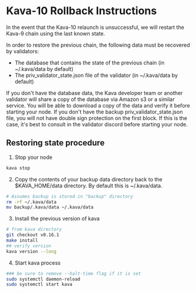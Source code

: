 # Kava-10 Rollback Instructions

In the event that the Kava-10 relaunch is unsuccessful, we will restart the Kava-9 chain using the last known state.

In order to restore the previous chain, the following data must be recovered by validators:

- The database that contains the state of the previous chain (in ~/.kava/data by default)
- The priv_validator_state.json file of the validator (in ~/.kava/data by default)

If you don't have the database data, the Kava developer team or another validator will share a copy of the database via Amazon s3 or a similar service. You will be able to download a copy of the data and verify it before starting your node.
If you don't have the backup priv_validator_state.json file, you will not have double sign protection on the first block. If this is the case, it's best to consult in the validator discord before starting your node.

## Restoring state procedure

1. Stop your node

```sh
kava stop
```

2. Copy the contents of your backup data directory back to the $KAVA_HOME/data directory. By default this is ~/.kava/data.

```sh
# Assumes backup is stored in "backup" directory
rm -rf ~/.kava/data
mv backup/.kava/data ~/.kava/data
```

3. Install the previous version of kava

```sh
# from kava directory
git checkout v0.16.1
make install
## verify version
kava version --long
```

4. Start kava process

```sh
### be sure to remove --halt-time flag if it is set
sudo systemctl daemon-reload
sudo systemctl start kava
```